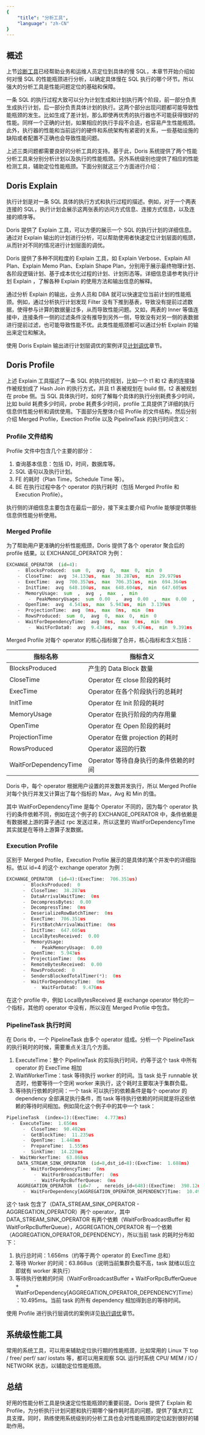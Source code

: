 ```yaml
---
{
    "title": "分析工具",
    "language": "zh-CN"
}
---
```


<!-- 
Licensed to the Apache Software Foundation (ASF) under one
or more contributor license agreements.  See the NOTICE file
distributed with this work for additional information
regarding copyright ownership.  The ASF licenses this file
to you under the Apache License, Version 2.0 (the
"License"); you may not use this file except in compliance
with the License.  You may obtain a copy of the License at

  http://www.apache.org/licenses/LICENSE-2.0

Unless required by applicable law or agreed to in writing,
software distributed under the License is distributed on an
"AS IS" BASIS, WITHOUT WARRANTIES OR CONDITIONS OF ANY
KIND, either express or implied.  See the License for the
specific language governing permissions and limitations
under the License.
-->

## 概述

上节[诊断工具](diagnostic-tools.md)已经帮助业务和运维人员定位到具体的慢 SQL，本章节开始介绍如何对慢 SQL 的性能瓶颈进行分析，以确定具体慢在 SQL 执行的哪个环节。所以强大的分析工具是性能问题定位的基础和保障。

一条 SQL 的执行过程大致可以分为计划生成和计划执行两个阶段，前一部分负责生成执行计划，后一部分负责具体计划的执行。这两个部分出现问题都可能导致性能瓶颈的发生。比如生成了差计划，那么即使再优秀的执行器也不可能获得很好的性能。同样一个正确的计划，如果相应的执行手段不合适，也容易产生性能瓶颈。此外，执行器的性能和当前运行的硬件和系统架构有紧密的关系，一些基础设施的缺陷或者配置不正确也会导致性能问题。

上述三类问题都需要良好的分析工具的支持。基于此，Doris 系统提供了两个性能分析工具来分别分析计划以及执行的性能瓶颈。另外系统级别也提供了相应的性能检测工具，辅助定位性能瓶颈。下面分别就这三个方面进行介绍：

## Doris Explain

执行计划是对一条 SQL 具体的执行方式和执行过程的描述。例如，对于一个两表连接的 SQL，执行计划会展示这两张表的访问方式信息、连接方式信息，以及连接的顺序等。

Doris 提供了 Explain 工具，可以方便的展示一个 SQL 的执行计划的详细信息。通过对 Explain 输出的计划进行分析，可以帮助使用者快速定位计划层面的瓶颈，从而针对不同的情况进行计划层面的调优。

Doris 提供了多种不同粒度的 Explain 工具，如 Explain Verbose、Explain All Plan、Explain Memo Plan、Explain Shape Plan，分别用于展示最终物理计划、各阶段逻辑计划、基于成本优化过程的计划、计划形态等。详细信息请参考执行计划 Explain ，了解各种 Explain 的使用方法和输出信息的解释。

通过分析 Explain 的输出，业务人员和 DBA 就可以快速定位当前计划的性能瓶颈。例如，通过分析执行计划发现 Filter 没有下推到基表，导致没有提前过滤数据，使得参与计算的数据量过多，从而导致性能问题。又如，两表的 Inner 等值连接中，连接条件一侧的过滤条件没有推导到另外一侧，导致没有对另一侧的表数据进行提前过滤，也可能导致性能不优。此类性能瓶颈都可以通过分析 Explain 的输出来定位和解决。

使用 Doris Explain 输出进行计划层调优的案例详见[计划调优](../tuning/tuning-plan/optimizing-table-schema.md)章节。

## Doris Profile

上述 Explain 工具描述了一条 SQL 的执行的规划，比如一个 t1 和 t2 表的连接操作被规划成了 Hash Join 的执行方式，并且 t1 表被规划在 build 侧，t2 表被规划在 probe 侧。当 SQL 具体执行时，如何了解每个具体的执行分别耗费多少时间，比如 build 耗费多少时间，probe 耗费多少时间，profile 工具提供了详细的执行信息供性能分析和调优使用。下面部分先整体介绍 Profile 的文件结构，然后分别介绍 Merged Profile，Exection Profile 以及 PipelineTask 的执行时间含义：

### Profile 文件结构

Profile 文件中包含几个主要的部分：

1. 查询基本信息：包括 ID，时间，数据库等。
2. SQL 语句以及执行计划。
3. FE 的耗时（Plan Time，Schedule Time 等）。
4. BE 在执行过程中各个 operator 的执行耗时（包括 Merged Profile 和 Execution  Profile）。

执行侧的详细信息主要包含在最后一部分，接下来主要介绍 Profile 能够提供哪些信息供性能分析使用。

### Merged Profile

为了帮助用户更准确的分析性能瓶颈，Doris 提供了各个 operator 聚合后的 profile 结果。以 EXCHANGE_OPERATOR 为例：

```python
EXCHANGE_OPERATOR  (id=4):
    -  BlocksProduced:  sum  0,  avg  0,  max  0,  min  0
    -  CloseTime:  avg  34.133us,  max  38.287us,  min  29.979us
    -  ExecTime:  avg  700.357us,  max  706.351us,  min  694.364us
    -  InitTime:  avg  648.104us,  max  648.604us,  min  647.605us
    -  MemoryUsage:  sum  ,  avg  ,  max  ,  min  
        -  PeakMemoryUsage:  sum  0.00  ,  avg  0.00  ,  max  0.00  ,  min  0.00  
    -  OpenTime:  avg  4.541us,  max  5.943us,  min  3.139us
    -  ProjectionTime:  avg  0ns,  max  0ns,  min  0ns
    -  RowsProduced:  sum  0,  avg  0,  max  0,  min  0
    -  WaitForDependencyTime:  avg  0ns,  max  0ns,  min  0ns
        -  WaitForData0:  avg  9.434ms,  max  9.476ms,  min  9.391ms
```

Merged Profile 对每个 operator 的核心指标做了合并，核心指标和含义包括：

| 指标名称              | 指标含义                              |
| --------------------- | ------------------------------------- |
| BlocksProduced        | 产生的 Data Block 数量                |
| CloseTime             | Operator 在 close 阶段的耗时          |
| ExecTime              | Operator 在各个阶段执行的总耗时       |
| InitTime              | Operator 在 Init 阶段的耗时           |
| MemoryUsage           | Operator 在执行阶段的内存用量         |
| OpenTime              | Operator 在 Open 阶段的耗时           |
| ProjectionTime        | Operator 在做 projection 的耗时       |
| RowsProduced          | Operator 返回的行数                   |
| WaitForDependencyTime | Operator 等待自身执行的条件依赖的时间 |

Doris 中，每个 operator 根据用户设置的并发数并发执行，所以 Merged Profile 对每个执行并发又计算出了每个指标的 Max，Avg 和 Min 的值。

其中 WaitForDependencyTime 是每个 Operator 不同的，因为每个 operator 执行的条件依赖不同，例如在这个例子的 EXCHANGE_OPERATOR 中，条件依赖是有数据被上游的算子通过 rpc 发送过来，所以这里的 WaitForDependencyTime 其实就是在等待上游算子发数据。

### Execution Profile

区别于 Merged Profile，Execution Profile 展示的是具体的某个并发中的详细指标。依以 id=4 的这个 exchange operator 为例：

```python
EXCHANGE_OPERATOR  (id=4):(ExecTime:  706.351us)
      -  BlocksProduced:  0
      -  CloseTime:  38.287us
      -  DataArrivalWaitTime:  0ns
      -  DecompressBytes:  0.00  
      -  DecompressTime:  0ns
      -  DeserializeRowBatchTimer:  0ns
      -  ExecTime:  706.351us
      -  FirstBatchArrivalWaitTime:  0ns
      -  InitTime:  647.605us
      -  LocalBytesReceived:  0.00  
      -  MemoryUsage:  
          -  PeakMemoryUsage:  0.00  
      -  OpenTime:  5.943us
      -  ProjectionTime:  0ns
      -  RemoteBytesReceived:  0.00  
      -  RowsProduced:  0
      -  SendersBlockedTotalTimer(*):  0ns
      -  WaitForDependencyTime:  0ns
          -  WaitForData0:  9.476ms
```

在这个 profile 中，例如 LocalBytesReceived 是 exchange operator 特化的一个指标，其他的 operator 中没有，所以没在 Merged Profile 中包含。

### PipelineTask 执行时间

在 Doris 中，一个 PipelineTask 由多个 operator 组成。分析一个 PipelineTask 的执行耗时的时候，需要重点关注几个方面。

1. ExecuteTime：整个 PipelineTask 的实际执行时间，约等于这个 task 中所有 operator 的 ExecTime 相加
2. WaitWorkerTime：task 等待执行 worker 的时间。当 task 处于 runnable 状态时，他要等待一个空闲 worker 来执行，这个耗时主要取决于集群负载。
3. 等待执行依赖的时间：一个 task 可以执行的依赖条件是每个 operator 的 dependency 全部满足执行条件，而 task 等待执行依赖的时间就是将这些依赖的等待时间相加。例如简化这个例子中的其中一个 task：

```python
PipelineTask  (index=1):(ExecTime:  4.773ms)
  -  ExecuteTime:  1.656ms
      -  CloseTime:  90.402us
      -  GetBlockTime:  11.235us
      -  OpenTime:  1.448ms
      -  PrepareTime:  1.555ms
      -  SinkTime:  14.228us
  -  WaitWorkerTime:  63.868us
    DATA_STREAM_SINK_OPERATOR  (id=8,dst_id=8):(ExecTime:  1.688ms)
      -  WaitForDependencyTime:  0ns
          -  WaitForBroadcastBuffer:  0ns
          -  WaitForRpcBufferQueue:  0ns
    AGGREGATION_OPERATOR  (id=7  ,  nereids_id=648):(ExecTime:  398.12us)
      -  WaitForDependency[AGGREGATION_OPERATOR_DEPENDENCY]Time:  10.495ms
```

这个 task 包含了（DATA_STREAM_SINK_OPERATOR - AGGREGATION_OPERATOR）两个 operator，其中 DATA_STREAM_SINK_OPERATOR 有两个依赖（WaitForBroadcastBuffer 和 WaitForRpcBufferQueue），AGGREGATION_OPERATOR 有一个依赖（AGGREGATION_OPERATOR_DEPENDENCY），所以当前 task 的耗时分布如下：

1. 执行总时间：1.656ms（约等于两个 operator 的 ExecTime 总和）
2. 等待 Worker 的时间：63.868us（说明当前集群负载不高，task 就绪以后立即就有 worker 来执行）
3. 等待执行依赖的时间（WaitForBroadcastBuffer + WaitForRpcBufferQueue + WaitForDependency[AGGREGATION_OPERATOR_DEPENDENCY]Time）：10.495ms。当前 task 的所有 dependency 相加得到总的等待时间。

使用 Profile 进行执行层调优的案例详见[执行调优](../tuning/tuning-execution/)章节。

## 系统级性能工具

常用的系统工具，可以用来辅助定位执行期的性能瓶颈，比如常用的 Linux 下 top / free/ perf/ sar/ iostats 等，都可以用来观察 SQL 运行时系统 CPU/ MEM / IO / NETWORK 状态，以辅助定位性能瓶颈。

## 总结

好用的性能分析工具是快速定位性能瓶颈的重要前提。Doris 提供了 Explain 和 Profile，为分析执行计划问题和执行期哪个操作耗时高的问题，提供了强大的工具支撑。同时，熟练使用系统级别的分析工具也会对性能瓶颈的定位起到很好的辅助作用。
